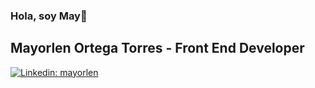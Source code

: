 ### Hola, soy May👋

## Mayorlen Ortega Torres - Front End Developer

[![Linkedin: mayorlen](https://img.shields.io/badge/-mayorlen-blue?style=flat-square&logo=Linkedin&logoColor=white&link=linkedin.com/in/mayorlen)](linkedin.com/in/mayorlen)
